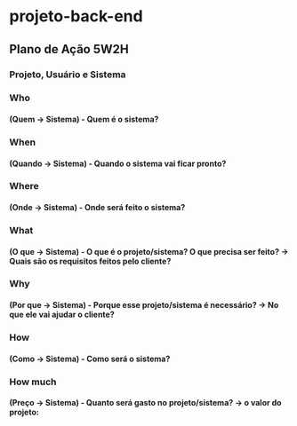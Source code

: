 # projeto-back-end
## Plano de Ação 5W2H
### Projeto, Usuário e Sistema

### Who


#### (Quem -> Sistema) - Quem é o sistema?


### When 


#### (Quando -> Sistema) - Quando o sistema vai ficar pronto?


### Where 


#### (Onde -> Sistema) - Onde será feito o sistema?


### What 
#### (O que -> Sistema) - O que é o projeto/sistema? O que precisa ser feito? -> Quais são os requisitos feitos pelo cliente?





### Why 
#### (Por que -> Sistema) - Porque esse projeto/sistema é necessário? -> No que ele vai ajudar o cliente?



### How 


#### (Como -> Sistema) - Como será o sistema?

### How much 
#### (Preço -> Sistema) - Quanto será gasto no projeto/sistema? -> o valor do projeto: 

